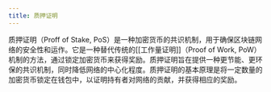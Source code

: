 ```yaml
---
title: 质押证明
---
```


质押证明（Proff of Stake, PoS）是一种加密货币的共识机制，用于确保区块链网络的安全性和运作。它是一种替代传统的[[工作量证明]]（Proof of Work, PoW）机制的方法，通过锁定加密货币来获得奖励。质押证明旨在提供一种更节能、更环保的共识机制，同时降低网络的中心化程度。质押证明的基本原理是将一定数量的加密货币锁定在钱包中，以证明持有者对网络的贡献，并获得相应的奖励。

